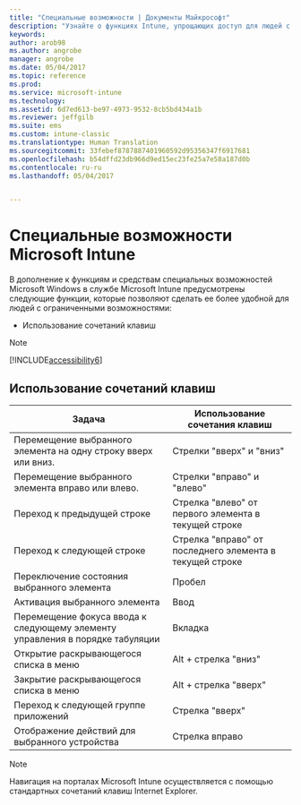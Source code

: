 ```yaml
---
title: "Специальные возможности | Документы Майкрософт"
description: "Узнайте о функциях Intune, упрощающих доступ для людей с ограниченными возможностями."
keywords: 
author: arob98
ms.author: angrobe
manager: angrobe
ms.date: 05/04/2017
ms.topic: reference
ms.prod: 
ms.service: microsoft-intune
ms.technology: 
ms.assetid: 6d7ed613-be97-4973-9532-8cb5bd434a1b
ms.reviewer: jeffgilb
ms.suite: ems
ms.custom: intune-classic
ms.translationtype: Human Translation
ms.sourcegitcommit: 33febef8787887401960592d95356347f6917681
ms.openlocfilehash: b54dffd23db966d9ed15ec23fe25a7e58a187d0b
ms.contentlocale: ru-ru
ms.lasthandoff: 05/04/2017


---
```


# <a name="accessibility-features-of-microsoft-intune"></a>Специальные возможности Microsoft Intune
В дополнение к функциям и средствам специальных возможностей Microsoft Windows в службе Microsoft Intune предусмотрены следующие функции, которые позволяют сделать ее более удобной для людей с ограниченными возможностями:

-   Использование сочетаний клавиш

> [!NOTE]
> [!INCLUDE[accessibility6](./includes/accessibility6_md.md)]

## <a name="using-keyboard-shortcuts"></a>Использование сочетаний клавиш

|Задача|Использование сочетания клавиш|
|--------------|------------------------------|
|Перемещение выбранного элемента на одну строку вверх или вниз.|Стрелки "вверх" и "вниз"|
|Перемещение выбранного элемента вправо или влево.|Стрелки "вправо" и "влево"|
|Переход к предыдущей строке|Стрелка "влево" от первого элемента в текущей строке|
|Переход к следующей строке|Стрелка "вправо" от последнего элемента в текущей строке|
|Переключение состояния выбранного элемента|Пробел|
|Активация выбранного элемента|Ввод|
|Перемещение фокуса ввода к следующему элементу управления в порядке табуляции|Вкладка|
|Открытие раскрывающегося списка в меню|Alt + стрелка "вниз"|
|Закрытие раскрывающегося списка в меню|Alt + стрелка "вверх"|
|Переход к следующей группе приложений|Стрелка "вверх"|
|Отображение действий для выбранного устройства|Стрелка вправо|
> [!NOTE]
> Навигация на порталах Microsoft Intune осуществляется с помощью стандартных сочетаний клавиш Internet Explorer.

